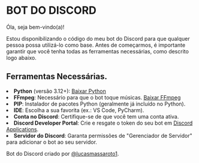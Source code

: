 # BOT DO DISCORD
Óla, seja bem-vindo(a)!

Estou disponibilizando o código do meu bot do Discord para que qualquer pessoa possa utilizá-lo como base. Antes de começarmos, é importante garantir que você tenha todas as ferramentas necessárias, como descrito logo abaixo.

<h2>Ferramentas Necessárias.</h2>
<li><b>Python</b> (versão 3.12+): <a href="https://www.python.org/downloads/">Baixar Python</a></li>
<li><b>FFmpeg</b>: Necessário para que o bot toque músicas. <a href="https://www.ffmpeg.org/download.html">Baixar FFmpeg</a></li>
<li><b>PIP</b>: Instalador de pacotes Python (geralmente já incluído no Python).</li>
<li><b>IDE</b>: Escolha a sua favorita (ex.: VS Code, PyCharm).</li>
<li><b>Conta no Discord</b>: Certifique-se de que você tem uma conta ativa.</li>
<li><b>Discord Developer Portal</b>: Crie e resgate o token do seu bot em <a href="https://discord.com/developers/applications">Discord Applications</a>.</li>
<li><b>Servidor do Discord</b>: Garanta permissões de "Gerenciador de Servidor" para adicionar o bot ao seu servidor.</li>



Bot do Discord criado por <a href="https://www.tiktok.com/@lucasmassaroto1">@lucasmassaroto1</a>.
